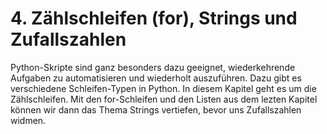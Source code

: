 # 4. Zählschleifen (for), Strings und Zufallszahlen

Python-Skripte sind ganz besonders dazu geeignet, wiederkehrende Aufgaben zu
automatisieren und wiederholt auszuführen. Dazu gibt es verschiedene
Schleifen-Typen in Python. In diesem Kapitel geht es um die Zählschleifen. Mit
den for-Schleifen und den Listen aus dem lezten Kapitel können wir dann das
Thema Strings vertiefen, bevor uns Zufallszahlen widmen.
